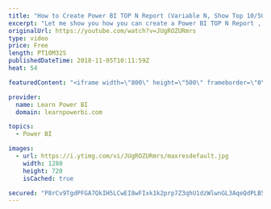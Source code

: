 ```yaml
---
title: "How to Create Power BI TOP N Report (Variable N, Show Top 10/50/100…)"
excerpt: "Let me show you how you can create a Power BI TOP N Report , using a Variable N, that means you can show Top 10, Top 50, Top 100 or really any Top or Bottom Number you like.  👉 Download Power BI File in Video at https://web.learnpowerbi.com/download/  This is part of our complete TOP N playlist where"
originalUrl: https://youtube.com/watch?v=JUgROZURmrs
type: video
price: Free
length: PT10M32S
publishedDateTime: 2018-11-05T10:11:59Z
heat: 54

featuredContent: "<iframe width=\"800\" height=\"500\" frameborder=\"0\" src=\"https://www.youtube.com/embed/JUgROZURmrs\" allow=\"accelerometer; autoplay; encrypted-media; gyroscope; picture-in-picture\" allowfullscreen></iframe>"

provider:
  name: Learn Power BI
  domain: learnpowerbi.com

topics:
  - Power BI

images:
  - url: https://i.ytimg.com/vi/JUgROZURmrs/maxresdefault.jpg
    width: 1280
    height: 720
    isCached: true

secured: "P8rCv9TgdPFGA7QkIH5LCwEI8wFIxk1k2prp7Z3qhU1dzWlwnGL3AqeQdPLB5+kWoYKdIlklF4g5FBVsX8/L4eYFtrNvcvSKIp/uolHInFy4jOP12DsbHaX9pis4qtR4wZRmjRBLRA84O8PKh/FrCntiihlhCEAtYYqSIKEdp2Tir6gfqejKaWiOPFXY3Vw6xFQf6bUPvP0PhpeKbIRkcT4mdCjWbf5moGfu1/G8q7S+lyesm02r/SjpNk8vVtHJb5hDPfDYtYO52QEk3awbZ1Q4FXYL7fzseP4yjB2p/S/zXxrpXI6N4YnimtwH5D6OInTNCBmyUEJOmxtJ4KoUbhABilwQxfP2SSM+ojuGl6aAkiBr0p3ZcEqyPf5plJY2qLf43DckSFFpe02D8sT9DlzNAWGhFbI0hd5JW5QD5ek=;/WZb7+pCTVBiEPX699no/w=="
---
```


